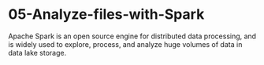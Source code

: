 # 05-Analyze-files-with-Spark
Apache Spark is an open source engine for distributed data processing, and is widely used to explore, process, and analyze huge volumes of data in data lake storage. 
